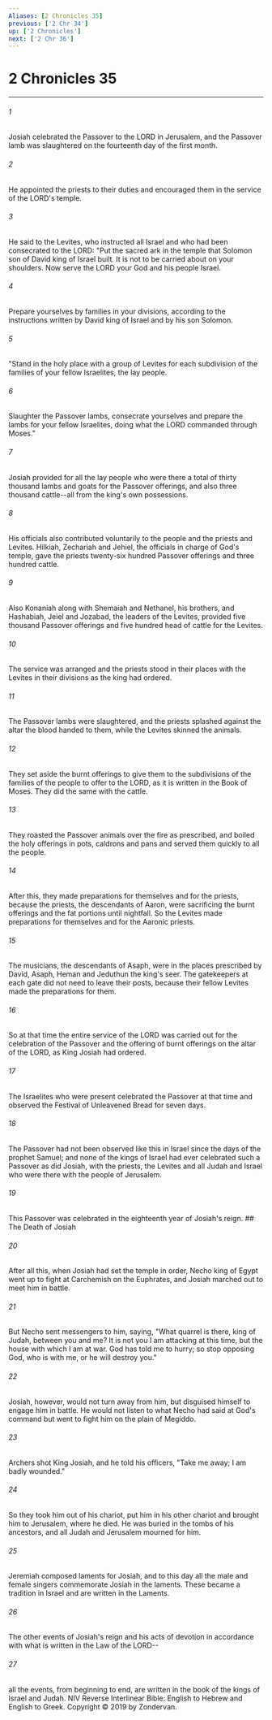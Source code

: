 ```yaml
---
Aliases: [2 Chronicles 35]
previous: ['2 Chr 34']
up: ['2 Chronicles']
next: ['2 Chr 36']
---
```

# 2 Chronicles 35

***


###### 1 
Josiah celebrated the Passover to the LORD in Jerusalem, and the Passover lamb was slaughtered on the fourteenth day of the first month. 

###### 2 
He appointed the priests to their duties and encouraged them in the service of the LORD's temple. 

###### 3 
He said to the Levites, who instructed all Israel and who had been consecrated to the LORD: "Put the sacred ark in the temple that Solomon son of David king of Israel built. It is not to be carried about on your shoulders. Now serve the LORD your God and his people Israel. 

###### 4 
Prepare yourselves by families in your divisions, according to the instructions written by David king of Israel and by his son Solomon. 

###### 5 
"Stand in the holy place with a group of Levites for each subdivision of the families of your fellow Israelites, the lay people. 

###### 6 
Slaughter the Passover lambs, consecrate yourselves and prepare the lambs for your fellow Israelites, doing what the LORD commanded through Moses." 

###### 7 
Josiah provided for all the lay people who were there a total of thirty thousand lambs and goats for the Passover offerings, and also three thousand cattle--all from the king's own possessions. 

###### 8 
His officials also contributed voluntarily to the people and the priests and Levites. Hilkiah, Zechariah and Jehiel, the officials in charge of God's temple, gave the priests twenty-six hundred Passover offerings and three hundred cattle. 

###### 9 
Also Konaniah along with Shemaiah and Nethanel, his brothers, and Hashabiah, Jeiel and Jozabad, the leaders of the Levites, provided five thousand Passover offerings and five hundred head of cattle for the Levites. 

###### 10 
The service was arranged and the priests stood in their places with the Levites in their divisions as the king had ordered. 

###### 11 
The Passover lambs were slaughtered, and the priests splashed against the altar the blood handed to them, while the Levites skinned the animals. 

###### 12 
They set aside the burnt offerings to give them to the subdivisions of the families of the people to offer to the LORD, as it is written in the Book of Moses. They did the same with the cattle. 

###### 13 
They roasted the Passover animals over the fire as prescribed, and boiled the holy offerings in pots, caldrons and pans and served them quickly to all the people. 

###### 14 
After this, they made preparations for themselves and for the priests, because the priests, the descendants of Aaron, were sacrificing the burnt offerings and the fat portions until nightfall. So the Levites made preparations for themselves and for the Aaronic priests. 

###### 15 
The musicians, the descendants of Asaph, were in the places prescribed by David, Asaph, Heman and Jeduthun the king's seer. The gatekeepers at each gate did not need to leave their posts, because their fellow Levites made the preparations for them. 

###### 16 
So at that time the entire service of the LORD was carried out for the celebration of the Passover and the offering of burnt offerings on the altar of the LORD, as King Josiah had ordered. 

###### 17 
The Israelites who were present celebrated the Passover at that time and observed the Festival of Unleavened Bread for seven days. 

###### 18 
The Passover had not been observed like this in Israel since the days of the prophet Samuel; and none of the kings of Israel had ever celebrated such a Passover as did Josiah, with the priests, the Levites and all Judah and Israel who were there with the people of Jerusalem. 

###### 19 
This Passover was celebrated in the eighteenth year of Josiah's reign. ## The Death of Josiah 

###### 20 
After all this, when Josiah had set the temple in order, Necho king of Egypt went up to fight at Carchemish on the Euphrates, and Josiah marched out to meet him in battle. 

###### 21 
But Necho sent messengers to him, saying, "What quarrel is there, king of Judah, between you and me? It is not you I am attacking at this time, but the house with which I am at war. God has told me to hurry; so stop opposing God, who is with me, or he will destroy you." 

###### 22 
Josiah, however, would not turn away from him, but disguised himself to engage him in battle. He would not listen to what Necho had said at God's command but went to fight him on the plain of Megiddo. 

###### 23 
Archers shot King Josiah, and he told his officers, "Take me away; I am badly wounded." 

###### 24 
So they took him out of his chariot, put him in his other chariot and brought him to Jerusalem, where he died. He was buried in the tombs of his ancestors, and all Judah and Jerusalem mourned for him. 

###### 25 
Jeremiah composed laments for Josiah, and to this day all the male and female singers commemorate Josiah in the laments. These became a tradition in Israel and are written in the Laments. 

###### 26 
The other events of Josiah's reign and his acts of devotion in accordance with what is written in the Law of the LORD-- 

###### 27 
all the events, from beginning to end, are written in the book of the kings of Israel and Judah. NIV Reverse Interlinear Bible: English to Hebrew and English to Greek. Copyright © 2019 by Zondervan.
